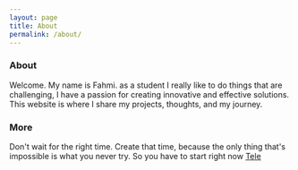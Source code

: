```yaml
---
layout: page
title: About
permalink: /about/
---
```


### About

Welcome. My name is Fahmi. as a student I really like to do things that are challenging, I have a passion for creating innovative and effective solutions. This website is where I share my projects, thoughts, and my journey.

### More

Don't wait for the right time. Create that time, because the only thing that's impossible is what you never try. So you have to start right now [Tele](t.me/fahmishdq)
